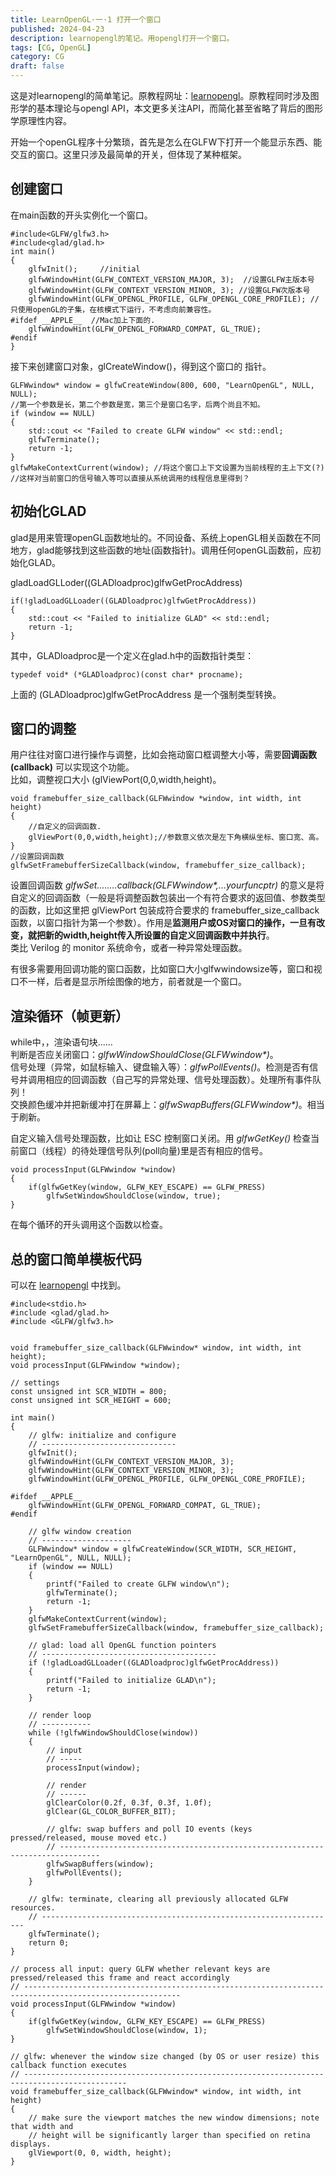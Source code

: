 ```yaml
---
title: LearnOpenGL·一·1 打开一个窗口
published: 2024-04-23
description: learnopengl的笔记。用opengl打开一个窗口。
tags: [CG, OpenGL]
category: CG
draft: false
---
```

这是对learnopengl的简单笔记。原教程网址：[learnopengl](https://learnopengl-cn.github.io/)。原教程同时涉及图形学的基本理论与opengl API，本文更多关注API，而简化甚至省略了背后的图形学原理性内容。

开始一个openGL程序十分繁琐，首先是怎么在GLFW下打开一个能显示东西、能交互的窗口。这里只涉及最简单的开关，但体现了某种框架。  
## 创建窗口  
在main函数的开头实例化一个窗口。  
```  
#include<GLFW/glfw3.h>  
#include<glad/glad.h>  
int main()  
{  
    glfwInit();		//initial  
    glfwWindowHint(GLFW_CONTEXT_VERSION_MAJOR, 3);	//设置GLFW主版本号  
    glfwWindowHint(GLFW_CONTEXT_VERSION_MINOR, 3); //设置GLFW次版本号  
    glfwWindowHint(GLFW_OPENGL_PROFILE, GLFW_OPENGL_CORE_PROFILE); //只使用openGL的子集，在核模式下运行，不考虑向前兼容性。  
#ifdef __APPLE__  //Mac加上下面的.  
    glfwWindowHint(GLFW_OPENGL_FORWARD_COMPAT, GL_TRUE);  
#endif  
}  
```  
接下来创建窗口对象，glCreateWindow()，得到这个窗口的 指针。  
```  
GLFWwindow* window = glfwCreateWindow(800, 600, "LearnOpenGL", NULL, NULL);  
//第一个参数是长，第二个参数是宽，第三个是窗口名字，后两个尚且不知。  
if (window == NULL)  
{  
    std::cout << "Failed to create GLFW window" << std::endl;  
    glfwTerminate();  
    return -1;  
}  
glfwMakeContextCurrent(window);	//将这个窗口上下文设置为当前线程的主上下文(?)  
//这样对当前窗口的信号输入等可以直接从系统调用的线程信息里得到？  
```  
## 初始化GLAD  
glad是用来管理openGL函数地址的。不同设备、系统上openGL相关函数在不同地方，glad能够找到这些函数的地址(函数指针)。调用任何openGL函数前，应初始化GLAD。  
  
gladLoadGLLoder((GLADloadproc)glfwGetProcAddress)  
```  
if(!gladLoadGLLoader((GLADloadproc)glfwGetProcAddress))  
{  
    std::cout << "Failed to initialize GLAD" << std::endl;  
    return -1;  
}  
```  
其中，GLADloadproc是一个定义在glad.h中的函数指针类型：  
```  
typedef void* (*GLADloadproc)(const char* procname);  
```  
上面的 (GLADloadproc)glfwGetProcAddress 是一个强制类型转换。  
## 窗口的调整  
用户往往对窗口进行操作与调整，比如会拖动窗口框调整大小等，需要**回调函数(callback)** 可以实现这个功能。  
比如，调整视口大小 (glViewPort(0,0,width,height)。  
```  
void framebuffer_size_callback(GLFWwindow *window, int width, int height)  
{  
	//自定义的回调函数.  
	glViewPort(0,0,width,height);//参数意义依次是左下角横纵坐标、窗口宽、高。  
}  
//设置回调函数  
glfwSetFramebufferSizeCallback(window, framebuffer_size_callback);  
```  
设置回调函数 *glfwSet........callback(GLFWwindow\*,...yourfuncptr)* 的意义是将自定义的回调函数（一般是将调整函数包装出一个有符合要求的返回值、参数类型的函数，比如这里把 glViewPort 包装成符合要求的 framebuffer_size_callback 函数，以窗口指针为第一个参数）。作用是**监测用户或OS对窗口的操作，一旦有改变，就把新的width,height传入所设置的自定义回调函数中并执行**。  
类比 Verilog 的 monitor 系统命令，或者一种异常处理函数。  
  
有很多需要用回调功能的窗口函数，比如窗口大小glfwwindowsize等，窗口和视口不一样，后者是显示所绘图像的地方，前者就是一个窗口。  
## 渲染循环（帧更新）  
while中，，渲染语句块......  
判断是否应关闭窗口：*glfwWindowShouldClose(GLFWwindow\*)*。  
信号处理（异常，如鼠标输入、键盘输入等）：*glfwPollEvents()*。检测是否有信号并调用相应的回调函数（自己写的异常处理、信号处理函数）。处理所有事件队列！  
交换颜色缓冲并把新缓冲打在屏幕上：*glfwSwapBuffers(GLFWwindow\*)*。相当于刷新。  
  
自定义输入信号处理函数，比如让 ESC 控制窗口关闭。用 *glfwGetKey()* 检查当前窗口（线程）的待处理信号队列(poll向量)里是否有相应的信号。  
```  
void processInput(GLFWwindow *window)  
{  
    if(glfwGetKey(window, GLFW_KEY_ESCAPE) == GLFW_PRESS)  
        glfwSetWindowShouldClose(window, true);  
}  
```  
在每个循环的开头调用这个函数以检查。  
## 总的窗口简单模板代码  
可以在 [learnopengl](https://learnopengl-cn.github.io/) 中找到。  
```  
#include<stdio.h>  
#include <glad/glad.h>  
#include <GLFW/glfw3.h>  
  
  
void framebuffer_size_callback(GLFWwindow* window, int width, int height);  
void processInput(GLFWwindow *window);  
  
// settings  
const unsigned int SCR_WIDTH = 800;  
const unsigned int SCR_HEIGHT = 600;  
  
int main()  
{  
    // glfw: initialize and configure  
    // ------------------------------  
    glfwInit();  
    glfwWindowHint(GLFW_CONTEXT_VERSION_MAJOR, 3);  
    glfwWindowHint(GLFW_CONTEXT_VERSION_MINOR, 3);  
    glfwWindowHint(GLFW_OPENGL_PROFILE, GLFW_OPENGL_CORE_PROFILE);  
  
#ifdef __APPLE__  
    glfwWindowHint(GLFW_OPENGL_FORWARD_COMPAT, GL_TRUE);  
#endif  
  
    // glfw window creation  
    // --------------------  
    GLFWwindow* window = glfwCreateWindow(SCR_WIDTH, SCR_HEIGHT, "LearnOpenGL", NULL, NULL);  
    if (window == NULL)  
    {  
        printf("Failed to create GLFW window\n");  
        glfwTerminate();  
        return -1;  
    }  
    glfwMakeContextCurrent(window);  
    glfwSetFramebufferSizeCallback(window, framebuffer_size_callback);  
  
    // glad: load all OpenGL function pointers  
    // ---------------------------------------  
    if (!gladLoadGLLoader((GLADloadproc)glfwGetProcAddress))  
    {  
        printf("Failed to initialize GLAD\n");  
        return -1;  
    }  
  
    // render loop  
    // -----------  
    while (!glfwWindowShouldClose(window))  
    {  
        // input  
        // -----  
        processInput(window);  
  
        // render  
        // ------  
        glClearColor(0.2f, 0.3f, 0.3f, 1.0f);  
        glClear(GL_COLOR_BUFFER_BIT);  
  
        // glfw: swap buffers and poll IO events (keys pressed/released, mouse moved etc.)  
        // -------------------------------------------------------------------------------  
        glfwSwapBuffers(window);  
        glfwPollEvents();  
    }  
  
    // glfw: terminate, clearing all previously allocated GLFW resources.  
    // ------------------------------------------------------------------  
    glfwTerminate();  
    return 0;  
}  
  
// process all input: query GLFW whether relevant keys are pressed/released this frame and react accordingly  
// ---------------------------------------------------------------------------------------------------------  
void processInput(GLFWwindow *window)  
{  
    if(glfwGetKey(window, GLFW_KEY_ESCAPE) == GLFW_PRESS)  
        glfwSetWindowShouldClose(window, 1);  
}  
  
// glfw: whenever the window size changed (by OS or user resize) this callback function executes  
// ---------------------------------------------------------------------------------------------  
void framebuffer_size_callback(GLFWwindow* window, int width, int height)  
{  
    // make sure the viewport matches the new window dimensions; note that width and  
    // height will be significantly larger than specified on retina displays.  
    glViewport(0, 0, width, height);  
}  
```  
